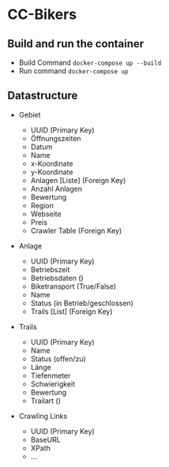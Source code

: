 # CC-Bikers

## Build and run the container
* Build Command `docker-compose up --build`  
* Run command `docker-compose up`

## Datastructure
* Gebiet
    * UUID (Primary Key)
    * Öffnungszeiten
    * Datum
    * Name
    * x-Koordinate
    * y-Koordinate
    * Anlagen [Liste] (Foreign Key)
    * Anzahl Anlagen
    * Bewertung
    * Region
    * Webseite
    * Preis
    * Crawler Table (Foreign Key)
  
* Anlage
    * UUID (Primary Key)
    * Betriebszeit
    * Betriebsdaten ()
    * Biketransport (True/False)
    * Name
    * Status (in Betrieb/geschlossen)
    * Trails [List] (Foreign Key)

* Trails
    * UUID (Primary Key)
    * Name
    * Status (offen/zu)
    * Länge
    * Tiefenmeter
    * Schwierigkeit
    * Bewertung
    * Trailart ()

* Crawling Links
    * UUID (Primary Key)
    * BaseURL
    * XPath
    * ...
